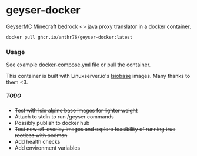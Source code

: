 # geyser-docker

[GeyserMC](https://github.com/GeyserMC/Geyser/) Minecraft bedrock <> java proxy translator in a docker container.

`docker pull ghcr.io/anthr76/geyser-docker:latest`

### Usage

See example [docker-compose.yml](https://github.com/anthr76/geyser-docker/blob/master/docker-compose.yml) file or pull the container.

This container is built with Linuxserver.io's [lsiobase](https://fleet.linuxserver.io/?key=13:lsiobase) images. Many thanks to them <3.

##### TODO
- ~~Test with lsio alpine base images for lighter weight~~
- Attach to stdin to run /geyser commands
- Possibly publish to docker hub
- ~~Test new s6-overlay images and explore feasibility of running true rootless with podman~~
- Add health checks
- Add environment variables
